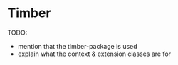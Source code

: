 # Timber

TODO:

- mention that the timber-package is used
- explain what the context & extension classes are for
